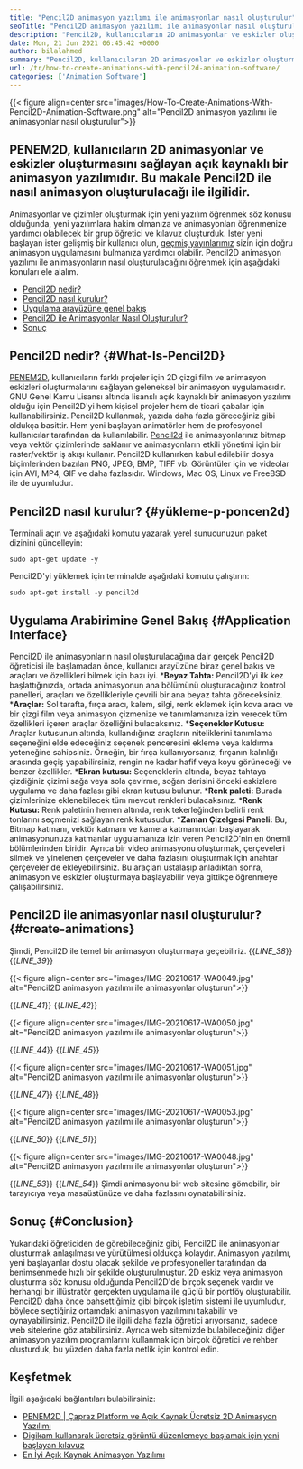 ```yaml
---
title: "Pencil2D animasyon yazılımı ile animasyonlar nasıl oluşturulur" 
seoTitle: "Pencil2D animasyon yazılımı ile animasyonlar nasıl oluşturulur" 
description: "Pencil2D, kullanıcıların 2D animasyonlar ve eskizler oluşturmasını sağlayan açık kaynaklı bir animasyon yazılımıdır. Bu makale Pencil2D ile animasyonun nasıl oluşturulacağı ile ilgilidir." 
date: Mon, 21 Jun 2021 06:45:42 +0000
author: bilalahmed
summary: "Pencil2D, kullanıcıların 2D animasyonlar ve eskizler oluşturmasını sağlayan açık kaynaklı bir animasyon yazılımıdır. Bu makale Pencil2D ile animasyonun nasıl oluşturulacağı ile ilgilidir." 
url: /tr/how-to-create-animations-with-pencil2d-animation-software/
categories: ['Animation Software']
---
```


{{< figure align=center src="images/How-To-Create-Animations-With-Pencil2D-Animation-Software.png" alt="Pencil2D animasyon yazılımı ile animasyonlar nasıl oluşturulur">}}


## **PENEM2D, kullanıcıların 2D animasyonlar ve eskizler oluşturmasını sağlayan açık kaynaklı bir animasyon yazılımıdır. Bu makale Pencil2D**  ile nasıl animasyon oluşturulacağı ile ilgilidir.
Animasyonlar ve çizimler oluşturmak için yeni yazılım öğrenmek söz konusu olduğunda, yeni yazılımlara hakim olmanıza ve animasyonları öğrenmenize yardımcı olabilecek bir grup öğretici ve kılavuz oluşturduk. İster yeni başlayan ister gelişmiş bir kullanıcı olun, [geçmiş yayınlarımız][1] sizin için doğru animasyon uygulamasını bulmanıza yardımcı olabilir. Pencil2D animasyon yazılımı ile animasyonların nasıl oluşturulacağını öğrenmek için aşağıdaki konuları ele alalım.
  * [Pencil2D nedir?][2]
  * [Pencil2D nasıl kurulur?][3]
  * [Uygulama arayüzüne genel bakış][4]
  * [Pencil2D ile Animasyonlar Nasıl Oluşturulur?][5]
  * [Sonuç][6]

## Pencil2D nedir?   {#What-Is-Pencil2D}
[PENEM2D][7], kullanıcıların farklı projeler için 2D çizgi film ve animasyon eskizleri oluşturmalarını sağlayan geleneksel bir animasyon uygulamasıdır. GNU Genel Kamu Lisansı altında lisanslı açık kaynaklı bir animasyon yazılımı olduğu için Pencil2D'yi hem kişisel projeler hem de ticari çabalar için kullanabilirsiniz. Pencil2D kullanmak, yazıda daha fazla göreceğiniz gibi oldukça basittir. Hem yeni başlayan animatörler hem de profesyonel kullanıcılar tarafından da kullanılabilir.
[Pencil2d][7] ile animasyonlarınız bitmap veya vektör çizimlerinde saklanır ve animasyonların etkili yönetimi için bir raster/vektör iş akışı kullanır. Pencil2D kullanırken kabul edilebilir dosya biçimlerinden bazıları PNG, JPEG, BMP, TIFF vb. Görüntüler için ve videolar için AVI, MP4, GIF ve daha fazlasıdır. Windows, Mac OS, Linux ve FreeBSD ile de uyumludur.

## Pencil2D nasıl kurulur?   {#yükleme-p-poncen2d}
Terminali açın ve aşağıdaki komutu yazarak yerel sunucunuzun paket dizinini güncelleyin:
```
sudo apt-get update -y

```
Pencil2D'yi yüklemek için terminalde aşağıdaki komutu çalıştırın:
```
sudo apt-get install -y pencil2d

```

## Uygulama Arabirimine Genel Bakış   {#Application Interface}
Pencil2D ile animasyonların nasıl oluşturulacağına dair gerçek Pencil2D öğreticisi ile başlamadan önce, kullanıcı arayüzüne biraz genel bakış ve araçları ve özellikleri bilmek için bazı iyi.
  ***Beyaz Tahta:**  Pencil2D'yi ilk kez başlattığınızda, ortada animasyonun ana bölümünü oluşturacağınız kontrol panelleri, araçları ve özellikleriyle çevrili bir ana beyaz tahta göreceksiniz.
  ***Araçlar:**  Sol tarafta, fırça aracı, kalem, silgi, renk eklemek için kova aracı ve bir çizgi film veya animasyon çizmenize ve tanımlamanıza izin verecek tüm özellikleri içeren araçlar özelliğini bulacaksınız.
  ***Seçenekler Kutusu:**  Araçlar kutusunun altında, kullandığınız araçların niteliklerini tanımlama seçeneğini elde edeceğiniz seçenek penceresini ekleme veya kaldırma yeteneğine sahipsiniz. Örneğin, bir fırça kullanıyorsanız, fırçanın kalınlığı arasında geçiş yapabilirsiniz, rengin ne kadar hafif veya koyu görüneceği ve benzer özellikler.
  ***Ekran kutusu:**  Seçeneklerin altında, beyaz tahtaya çizdiğiniz çizimi sağa veya sola çevirme, soğan derisini önceki eskizlere uygulama ve daha fazlası gibi ekran kutusu bulunur.
  ***Renk paleti:**  Burada çizimlerinize eklenebilecek tüm mevcut renkleri bulacaksınız.
  ***Renk Kutusu:**  Renk paletinin hemen altında, renk tekerleğinden belirli renk tonlarını seçmenizi sağlayan renk kutusudur.
  ***Zaman Çizelgesi Paneli:**  Bu, Bitmap katmanı, vektör katmanı ve kamera katmanından başlayarak animasyonunuza katmanlar uygulamanıza izin veren Pencil2D'nin en önemli bölümlerinden biridir. Ayrıca bir video animasyonu oluşturmak, çerçeveleri silmek ve yinelenen çerçeveler ve daha fazlasını oluşturmak için anahtar çerçeveler de ekleyebilirsiniz.
Bu araçları ustalaşıp anladıktan sonra, animasyon ve eskizler oluşturmaya başlayabilir veya gittikçe öğrenmeye çalışabilirsiniz.

## Pencil2D ile animasyonlar nasıl oluşturulur?   {#create-animations}
Şimdi, Pencil2D ile temel bir animasyon oluşturmaya geçebiliriz.
{{_LINE_38_}}
{{_LINE_39_}}

{{< figure align=center src="images/IMG-20210617-WA0049.jpg" alt="Pencil2D animasyon yazılımı ile animasyonlar oluşturun">}}

{{_LINE_41_}}
{{_LINE_42_}}

{{< figure align=center src="images/IMG-20210617-WA0050.jpg" alt="Pencil2D animasyon yazılımı ile animasyonlar oluşturun">}}

{{_LINE_44_}}
{{_LINE_45_}}

{{< figure align=center src="images/IMG-20210617-WA0051.jpg" alt="Pencil2D animasyon yazılımı ile animasyonlar oluşturun">}}

{{_LINE_47_}}
{{_LINE_48_}}

{{< figure align=center src="images/IMG-20210617-WA0053.jpg" alt="Pencil2D animasyon yazılımı ile animasyonlar oluşturun">}}

{{_LINE_50_}}
{{_LINE_51_}}

{{< figure align=center src="images/IMG-20210617-WA0048.jpg" alt="Pencil2D animasyon yazılımı ile animasyonlar oluşturun">}}

{{_LINE_53_}}
{{_LINE_54_}}
Şimdi animasyonu bir web sitesine gömebilir, bir tarayıcıya veya masaüstünüze ve daha fazlasını oynatabilirsiniz.

## Sonuç   {#Conclusion}
Yukarıdaki öğreticiden de görebileceğiniz gibi, Pencil2D ile animasyonlar oluşturmak anlaşılması ve yürütülmesi oldukça kolaydır. Animasyon yazılımı, yeni başlayanlar dostu olacak şekilde ve profesyoneller tarafından da benimsenmede hızlı bir şekilde oluşturulmuştur. 2D eskiz veya animasyon oluşturma söz konusu olduğunda Pencil2D'de birçok seçenek vardır ve herhangi bir illüstratör gerçekten uygulama ile güçlü bir portföy oluşturabilir.
[Pencil2D][7] daha önce bahsettiğimiz gibi birçok işletim sistemi ile uyumludur, böylece seçtiğiniz ortamdaki animasyon yazılımını takabilir ve oynayabilirsiniz. Pencil2D ile ilgili daha fazla öğretici arıyorsanız, sadece web sitelerine göz atabilirsiniz. Ayrıca web sitemizde bulabileceğiniz diğer animasyon yazılım programlarını kullanmak için birçok öğretici ve rehber oluşturduk, bu yüzden daha fazla netlik için kontrol edin.

## Keşfetmek
İlgili aşağıdaki bağlantıları bulabilirsiniz:
  * [PENEM2D | Çapraz Platform ve Açık Kaynak Ücretsiz 2D Animasyon Yazılımı][7]
  * [Digikam kullanarak ücretsiz görüntü düzenlemeye başlamak için yeni başlayan kılavuz][8]
  * [En İyi Açık Kaynak Animasyon Yazılımı][9]

  
[1]: https://blog.containerize.com/
[2]: #what-is-pencil2d
[3]: #install-pencil2d
[4]: #application-interface
[5]: #create-animations
[6]: #conclusion
[7]: https://products.containerize.com/animation-software/pencil2d/
[8]: https://blog.containerize.com/animation-software/beginners-guide-to-start-free-image-editing-using-digikam/
[9]: https://products.containerize.com/animation-software/
